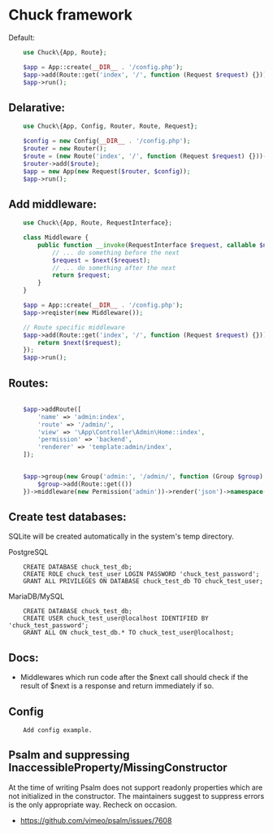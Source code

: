 Chuck framework
===============


Default:

```php
    use Chuck\{App, Route};

    $app = App::create(__DIR__ . '/config.php');
    $app->add(Route::get('index', '/', function (Request $request) {}));
    $app->run();
```

## Delarative:

```php
    use Chuck\{App, Config, Router, Route, Request};

    $config = new Config(__DIR__ . '/config.php');
    $router = new Router();
    $route = (new Route('index', '/', function (Request $request) {}))->method('GET');
    $router->add($route);
    $app = new App(new Request($router, $config));
    $app->run();
```

## Add middleware:


```php
    use Chuck\{App, Route, RequestInterface};

    class Middleware {
        public function __invoke(RequestInterface $request, callable $next) {
            // ... do something before the next
            $request = $next($request);
            // ... do something after the next
            return $request;
        }
    }

    $app = App::create(__DIR__ . '/config.php');
    $app->reqister(new Middleware());

    // Route specific middleware
    $app->add(Route::get('index', '/', function (Request $request) {}))->reqister(function (RequestInterface $request, callable $next): $request {
        return $next($request);
    });
    $app->run();
```


## Routes:


```php
    
    $app->addRoute([
        'name' => 'admin:index',
        'route' => '/admin/',
        'view' => '\App\Controller\Admin\Home::index',
        'permission' => 'backend',
        'renderer' => 'template:admin/index',
    ]);


    $app->group(new Group('admin:', '/admin/', function (Group $group) {
        $group->add(Route::get(())
    })->middleware(new Permission('admin'))->render('json')->namespace('\Chuck\');
```

## Create test databases:

SQLite will be created automatically in the system's temp directory.

PostgreSQL

```
    CREATE DATABASE chuck_test_db;
    CREATE ROLE chuck_test_user LOGIN PASSWORD 'chuck_test_password';
    GRANT ALL PRIVILEGES ON DATABASE chuck_test_db TO chuck_test_user;
```

MariaDB/MySQL

```
    CREATE DATABASE chuck_test_db;
    CREATE USER chuck_test_user@localhost IDENTIFIED BY 'chuck_test_password';
    GRANT ALL ON chuck_test_db.* TO chuck_test_user@localhost;
```

## Docs:

- Middlewares which run code after the $next call should check if the result
  of $next is a response and return immediately if so.


## Config

```
    Add config example.
```


## Psalm and suppressing InaccessibleProperty/MissingConstructor

At the time of writing Psalm does not support readonly properties which 
are not initialized in the constructor. The maintainers suggest to 
suppress errors is the only appropriate way. Recheck on occasion.

- https://github.com/vimeo/psalm/issues/7608
